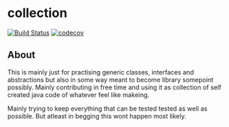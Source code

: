 # collection

[![Build Status](https://travis-ci.org/Jhoneagle/collection.svg?branch=master)](https://travis-ci.org/Jhoneagle/collection)
[![codecov](https://codecov.io/gh/Jhoneagle/collection/branch/master/graph/badge.svg)](https://codecov.io/gh/Jhoneagle/collection)

## About

This is mainly just for practising generic classes, interfaces and abstractions but also in some way meant to become library somepoint possibly. Mainly contributing in free time and using it as collection of self created java code of whatever feel like makeing. 

Mainly trying to keep everything that can be tested tested as well as possible. But atleast in begging this wont happen most likely.

